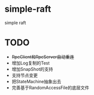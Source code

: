 # simple-raft
simple raft

# TODO
- ~~RpcClient和RpcServer自动重连~~
- 增加Log复制的Test
- 增加SnapShot的支持
- 支持节点变更
- 把StateMachine抽象出去
- 完善基于RandomAccessFile的底层文件